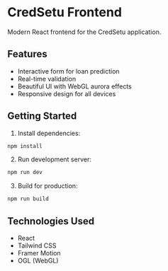 # CredSetu Frontend

Modern React frontend for the CredSetu application.

## Features

- Interactive form for loan prediction
- Real-time validation
- Beautiful UI with WebGL aurora effects
- Responsive design for all devices

## Getting Started

1. Install dependencies:
```bash
npm install
```

2. Run development server:
```bash
npm run dev
```

3. Build for production:
```bash
npm run build
```

## Technologies Used

- React
- Tailwind CSS
- Framer Motion
- OGL (WebGL)
